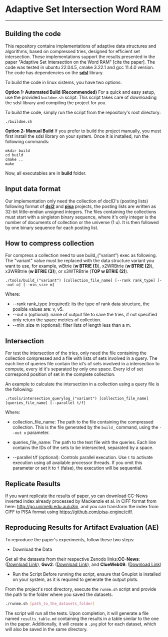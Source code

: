 # Adaptive Set Intersection Word RAM
--------
## Building the code
This repository contains implementations of adaptive data structures and algorithms, based on compressed tries, designed for efficient set intersection. These implementations support the results presented in the paper "Adaptive Set Intersection on the Word RAM" [cite the paper].
The code was tested in ubuntu 22.04.5, cmake 3.22.1 and gcc 11.4.0 version. The code has dependencies on the [**sdsl**](https://github.com/simongog/sdsl-lite) library.

To build the code in linux sistems, you have two options:

**Option 1: Automated Build (Recommended)**
For a quick and easy setup, use the provided `buildme.sh` script. This script takes care of downloading the sdsl library and compiling the project for you.

To build the code, simply run the script from the repository's root directory:

    ./buildme.sh
    

**Option 2: Manual Build**
If you prefer to build the project manually, you must first install the sdsl library on your system. Once it is installed, run the following commands:

    mkdir build
    cd build
    cmake ..
    make

Now, all executables are in **build** folder.

## Input data format
Our implementation only need the collection of docID's (posting lists) following format of [**dsi2**](https://github.com/ot/ds2i) and [**pisa**](https://github.com/pisa-engine/pisa) projects, the posting lists are written as 32-bit little-endian unsigned integers. The files containing the collections must start with a singleton binary sequence, where it's only integer is the number of documents of collection or the universe (1 u). It is then followed by one binary sequence for each posting list. 

## How to compress collection
For compress a collection need to use build_("variant") exec as following. The "variant" value must be replaced with the data structure variant you want to use, for example, wBtrie (**w BTRIE (1)**), x2WRBtrie (**w BTRIE (2)**), x3WRBtrie (**w BTRIE (3)**), or x3WTRBtrie (**TOP w BTRIE (2)**).

    ./tools/build_("variant") [collection_file_name] [--rank rank_type] [--out o] [--min_size m]
Where:
* --rank rank_type (required): its the type of rank data structure, the posible values are: v, v5.
* --out o (optional): name of output file to save the tries, if not specified only return the space metrics of collection.
* --min_size m (optional): filter lists of length less than a m.

## Intersection
For test the intersection of the tries, only need the file containing the collection compressed and a file with lists of sets involved in a query. The each line of queries file contain the id's of sets involved in a intersection to compute, every id it's separated by only one space. Every id of set correspond position of set in the complete collection.

An example to calculate the intersection in a collection using a query file is the following:

    ./tools/intersection_querylog_("variant") [collection_file_name] [queries_file_name] [--parallel t/f]
    
Where:
* collection_file_name: The path to the file containing the compressed collection. This is the file generated by the `build_` command, using the `--out o` parameter.

* queries_file_name: The path to the text file with the queries. Each line contains the IDs of the sets to be intersected, separated by a space.

* --parallel t/f (optional): Controls parallel execution. Use `t` to activate execution using all available processor threads. If you omit this parameter or set it to `f` (false), the execution will be sequential.
    
## Replicate Results
If you want replicate the results of paper, yo can download CC-News inverted index already processed by Mackenzie et al. in CIFF format from here: <http://go.unimelb.edu.au/u3nj>, and you can transform the index from CIFF to PISA format using <https://github.com/pisa-engine/ciff>.

## Reproducing Results for Artifact Evaluation (AE)
To reproduce the paper's experiments, follow these two steps:

* Download the Data
<!-- Get all the datasets from this link: https://zenodo.org/records/17166013/files/cc-news_4096.zip?download=1, https://zenodo.org/records/17153716/files/gov2.zip?download=1 and https://zenodo.org/records/17153716/files/clueweb09.zip?download=1 -->

Get all the datasets from their respective Zenodo links:**CC-News**: ([Download Link](https://zenodo.org/records/17166013/files/cc-news_4096.zip?download=1)), **Gov2**: ([Download Link](https://zenodo.org/records/17153716/files/gov2.zip?download=1)), and **ClueWeb09**: ([Download Link](https://zenodo.org/records/17153716/files/clueweb09.zip?download=1))

* Run the Script
Before running the script, ensure that Gnuplot is installed on your system, as it is required to generate the output plots.

From the project's root directory, execute the `runme.sh` script and provide the path to the folder where you saved the datasets.


```bash
./runme.sh [path_to_the_datasets_folder]
```

The script will run all the tests. Upon completion, it will generate a file named `results_table.md` containing the results in a table similar to the one in the paper. Additionally, it will create a `.png` plot for each dataset, which will also be saved in the same directory.





